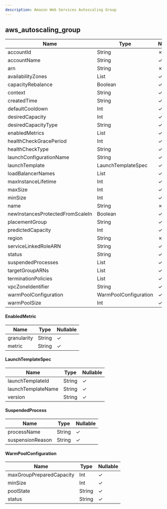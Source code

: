 ```yaml
---
description: Amazon Web Services Autoscaling Group
---
```

aws_autoscaling_group
---------------------

| **Name**                         | **Type**               | **Nullable** |
| -------------------------------- | ---------------------- | ------------ |
| accountId                        | String                 | &cross;      |
| accountName                      | String                 | &check;      |
| arn                              | String                 | &cross;      |
| availabilityZones                | List<String>           | &check;      |
| capacityRebalance                | Boolean                | &check;      |
| context                          | String                 | &check;      |
| createdTime                      | String                 | &check;      |
| defaultCooldown                  | Int                    | &check;      |
| desiredCapacity                  | Int                    | &check;      |
| desiredCapacityType              | String                 | &check;      |
| enabledMetrics                   | List<EnabledMetric>    | &check;      |
| healthCheckGracePeriod           | Int                    | &check;      |
| healthCheckType                  | String                 | &check;      |
| launchConfigurationName          | String                 | &check;      |
| launchTemplate                   | LaunchTemplateSpec     | &check;      |
| loadBalancerNames                | List<String>           | &check;      |
| maxInstanceLifetime              | Int                    | &check;      |
| maxSize                          | Int                    | &check;      |
| minSize                          | Int                    | &check;      |
| name                             | String                 | &cross;      |
| newInstancesProtectedFromScaleIn | Boolean                | &check;      |
| placementGroup                   | String                 | &check;      |
| predictedCapacity                | Int                    | &check;      |
| region                           | String                 | &cross;      |
| serviceLinkedRoleARN             | String                 | &check;      |
| status                           | String                 | &check;      |
| suspendedProcesses               | List<SuspendedProcess> | &check;      |
| targetGroupARNs                  | List<String>           | &check;      |
| terminationPolicies              | List<String>           | &check;      |
| vpcZoneIdentifier                | String                 | &check;      |
| warmPoolConfiguration            | WarmPoolConfiguration  | &check;      |
| warmPoolSize                     | Int                    | &check;      |

#### EnabledMetric
| **Name**    | **Type** | **Nullable** |
| ----------- | -------- | ------------ |
| granularity | String   | &check;      |
| metric      | String   | &check;      |

#### LaunchTemplateSpec
| **Name**           | **Type** | **Nullable** |
| ------------------ | -------- | ------------ |
| launchTemplateId   | String   | &check;      |
| launchTemplateName | String   | &check;      |
| version            | String   | &check;      |

#### SuspendedProcess
| **Name**         | **Type** | **Nullable** |
| ---------------- | -------- | ------------ |
| processName      | String   | &check;      |
| suspensionReason | String   | &check;      |

#### WarmPoolConfiguration
| **Name**                 | **Type** | **Nullable** |
| ------------------------ | -------- | ------------ |
| maxGroupPreparedCapacity | Int      | &check;      |
| minSize                  | Int      | &check;      |
| poolState                | String   | &check;      |
| status                   | String   | &check;      |
